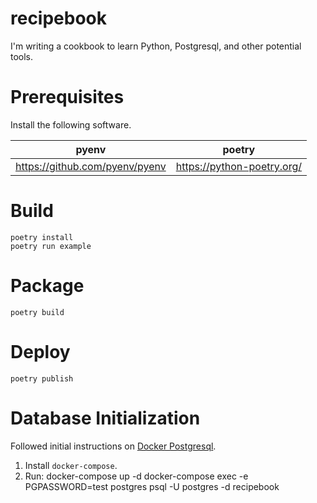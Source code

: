 recipebook
==========

I'm writing a cookbook to learn Python, Postgresql, and other potential tools.

# Prerequisites

Install the following software.

|              pyenv             |           poetry           |
|:------------------------------:|:--------------------------:|
| https://github.com/pyenv/pyenv | https://python-poetry.org/ |


# Build

```
poetry install
poetry run example
```

# Package

```
poetry build
```

# Deploy

```
poetry publish
```

# Database Initialization

Followed initial instructions on [Docker Postgresql](https://hub.docker.com/_/postgres?tab=description).

1. Install `docker-compose`.
1. Run:
        docker-compose up -d
        docker-compose exec -e PGPASSWORD=test postgres psql -U postgres -d recipebook
